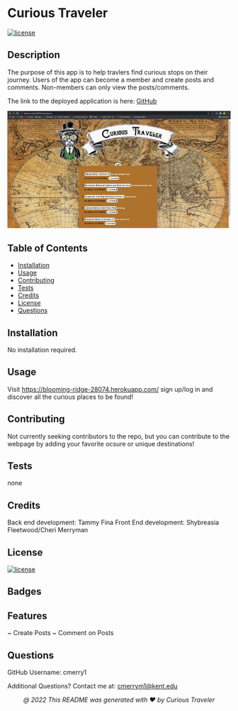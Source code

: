 
# Curious Traveler

[![license](https://img.shields.io/badge/License-MIT-yellow.svg)](https://opensource.org/licenses/MIT)

## <a name="Description">Description</a>
The purpose of this app is to help travlers find curious stops on their journey. Users of the app can become a member and create posts and comments. Non-members can only view the posts/comments.

The link to the deployed application is here:
[GitHub](https://github.com/cmerrym1/curious-traveler)

![alt text](/public/images/Homepage-Screenshot.JPG "Curious Traveler Homepage")

## Table of Contents
* [Installation](#installation)
* [Usage](#usage)
* [Contributing](#contributing)
* [Tests](#tests)
* [Credits](#credits)
* [License](#license)
* [Questions](#questions)

## Installation
No installation required.

## Usage
Visit https://blooming-ridge-28074.herokuapp.com/ sign up/log in and discover all the curious places to be found!

## Contributing
Not currently seeking contributors to the repo, but you can contribute to the webpage by adding your favorite ocsure or unique destinations!
    
## Tests
none
    
## Credits
Back end development: Tammy Fina
Front End development: Shybreasia Fleetwood/Cheri Merryman
    
## License

[![license](https://img.shields.io/badge/License-MIT-yellow.svg)](https://opensource.org/licenses/MIT/)

## Badges

## Features
~ Create Posts
~ Comment on Posts
## Questions

GitHub Username:
cmerry1

Additional Questions?  Contact me at:
cmerrym1@kent.edu

<p align='center'><i>
   @ 2022 This README was generated with ❤️ by Curious Traveler
  </i></p>
